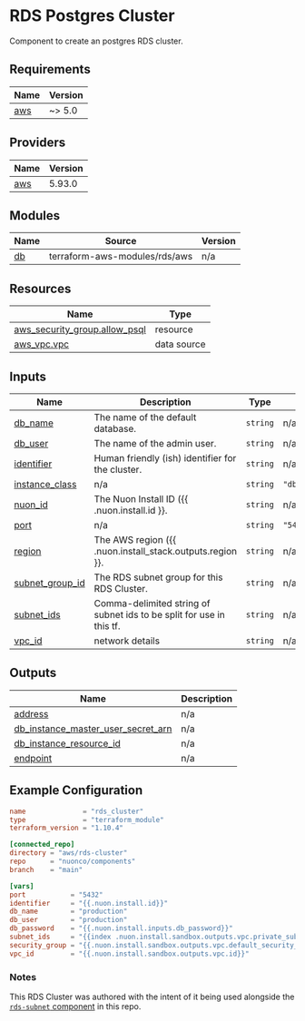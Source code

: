 # RDS Postgres Cluster

Component to create an postgres RDS cluster.

## Requirements

| Name                                                   | Version |
| ------------------------------------------------------ | ------- |
| <a name="requirement_aws"></a> [aws](#requirement_aws) | ~> 5.0  |

## Providers

| Name                                             | Version |
| ------------------------------------------------ | ------- |
| <a name="provider_aws"></a> [aws](#provider_aws) | 5.93.0  |

## Modules

| Name                                      | Source                        | Version |
| ----------------------------------------- | ----------------------------- | ------- |
| <a name="module_db"></a> [db](#module_db) | terraform-aws-modules/rds/aws | n/a     |

## Resources

| Name                                                                                                                        | Type        |
| --------------------------------------------------------------------------------------------------------------------------- | ----------- |
| [aws_security_group.allow_psql](https://registry.terraform.io/providers/hashicorp/aws/latest/docs/resources/security_group) | resource    |
| [aws_vpc.vpc](https://registry.terraform.io/providers/hashicorp/aws/latest/docs/data-sources/vpc)                           | data source |

## Inputs

| Name                                                                           | Description                                                          | Type     | Default          | Required |
| ------------------------------------------------------------------------------ | -------------------------------------------------------------------- | -------- | ---------------- | :------: |
| <a name="input_db_name"></a> [db_name](#input_db_name)                         | The name of the default database.                                    | `string` | n/a              |   yes    |
| <a name="input_db_user"></a> [db_user](#input_db_user)                         | The name of the admin user.                                          | `string` | n/a              |   yes    |
| <a name="input_identifier"></a> [identifier](#input_identifier)                | Human friendly (ish) identifier for the cluster.                     | `string` | n/a              |   yes    |
| <a name="input_instance_class"></a> [instance_class](#input_instance_class)    | n/a                                                                  | `string` | `"db.t4g.micro"` |    no    |
| <a name="input_nuon_id"></a> [nuon_id](#input_nuon_id)                         | The Nuon Install ID ({{ .nuon.install.id }}.                         | `string` | n/a              |   yes    |
| <a name="input_port"></a> [port](#input_port)                                  | n/a                                                                  | `string` | `"5432"`         |    no    |
| <a name="input_region"></a> [region](#input_region)                            | The AWS region ({{ .nuon.install\_stack.outputs.region }}.           | `string` | n/a              |   yes    |
| <a name="input_subnet_group_id"></a> [subnet_group_id](#input_subnet_group_id) | The RDS subnet group for this RDS Cluster.                           | `string` | n/a              |   yes    |
| <a name="input_subnet_ids"></a> [subnet_ids](#input_subnet_ids)                | Comma-delimited string of subnet ids to be split for use in this tf. | `string` | n/a              |   yes    |
| <a name="input_vpc_id"></a> [vpc_id](#input_vpc_id)                            | network details                                                      | `string` | n/a              |   yes    |

## Outputs

| Name                                                                                                                                      | Description |
| ----------------------------------------------------------------------------------------------------------------------------------------- | ----------- |
| <a name="output_address"></a> [address](#output_address)                                                                                  | n/a         |
| <a name="output_db_instance_master_user_secret_arn"></a> [db_instance_master_user_secret_arn](#output_db_instance_master_user_secret_arn) | n/a         |
| <a name="output_db_instance_resource_id"></a> [db_instance_resource_id](#output_db_instance_resource_id)                                  | n/a         |
| <a name="output_endpoint"></a> [endpoint](#output_endpoint)                                                                               | n/a         |

## Example Configuration

```toml
name              = "rds_cluster"
type              = "terraform_module"
terraform_version = "1.10.4"

[connected_repo]
directory = "aws/rds-cluster"
repo      = "nuonco/components"
branch    = "main"

[vars]
port           = "5432"
identifier     = "{{.nuon.install.id}}"
db_name        = "production"
db_user        = "production"
db_password    = "{{.nuon.install.inputs.db_password}}"
subnet_ids     = "{{index .nuon.install.sandbox.outputs.vpc.private_subnet_ids 0}}, {{index .nuon.install.sandbox.outputs.vpc.private_subnet_ids 1}}, {{index .nuon.install.sandbox.outputs.vpc.private_subnet_ids 2}}"
security_group = "{{.nuon.install.sandbox.outputs.vpc.default_security_group_id}}"
vpc_id         = "{{.nuon.install.sandbox.outputs.vpc.id}}"
```

### Notes

This RDS Cluster was authored with the intent of it being used alongside the [`rds-subnet` component](../rds-subnet) in
this repo.
